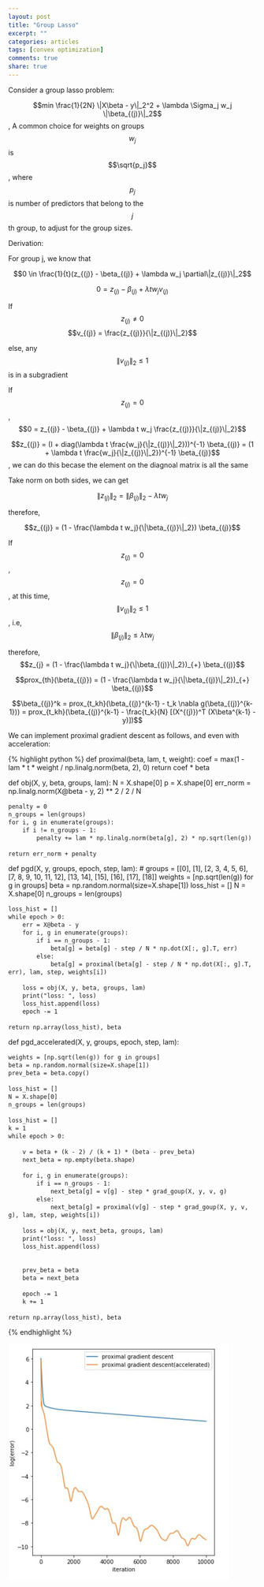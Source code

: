 ```yaml
---
layout: post
title: "Group Lasso"
excerpt: ""
categories: articles
tags: [convex optimization]
comments: true
share: true
---
```


Consider a group lasso problem:

$$min \frac{1}{2N} \|X\beta - y\|_2^2 + \lambda \Sigma_j w_j \|\beta_{(j)}\|_2$$, A common choice for weights on groups $$w_j$$ is $$\sqrt{p_j}$$, 
where $$p_j$$ is number of predictors that belong to the $$j$$th group, to adjust for the group sizes.


Derivation:


For group j, we know that

$$0 \in \frac{1}{t}(z_{(j)} - \beta_{(j)} + \lambda w_j \partial\|z_{(j)}\|_2$$

$$0 = z_{(j)} - \beta_{(j)} + \lambda t w_j v_{(j)}$$


If $$z_{(j)} \neq 0$$
$$v_{(j)} = \frac{z_{(j)}}{\|z_{(j)}\|_2}$$

else, any $$\|v_{(j)}\|_2 \leq 1 $$ is in a subgradient


If $$z_{(j)} = 0$$,  $$0 = z_{(j)} - \beta_{(j)} + \lambda t w_j \frac{z_{(j)}}{\|z_{(j)}\|_2}$$

$$z_{(j)} = (I + diag(\lambda t \frac{w_j}{\|z_{(j)}\|_2}))^{-1} \beta_{(j)} = (1 + \lambda t \frac{w_j}{\|z_{(j)}\|_2})^{-1} \beta_{(j)}$$, we can do this becase the element on the diagnoal matrix is all the same

Take norm on both sides, we can get

$$\|z_{(j)}\|_2 = \|\beta_{(j)}\|_2 - \lambda t w_j$$

therefore, 

$$z_{(j)} = (1 - \frac{\lambda t w_j}{\|\beta_{(j)}\|_2}) \beta_{(j)}$$


If $$z_{(j)} = 0$$, $$z_{(j)}=0$$, at this time, $$\|v_{(j)}\|_2 \leq 1 $$, i.e, $$\|\beta_{(j)}\|_2 \leq \lambda t w_j$$

therefore, $$z_{j} = (1 - \frac{\lambda t w_j}{\|\beta_{(j)}\|_2})_{+} \beta_{(j)}$$


$$prox_{th}(\beta_{(j)}) = (1 - \frac{\lambda t w_j}{\|\beta_{(j)}\|_2})_{+} \beta_{(j)}$$


$$\beta_{(j)}^k = prox_{t_kh}(\beta_{(j)}^{k-1} - t_k \nabla g(\beta_{(j)}^{k-1})) = prox_{t_kh}(\beta_{(j)}^{k-1}  - \frac{t_k}{N} [(X^{(j)})^T (X\beta^{k-1} - y)])$$


We can implement proximal gradient descent as follows, and even with acceleration:


{% highlight python %}
def proximal(beta, lam, t, weight):
    coef = max(1 - lam * t * weight / np.linalg.norm(beta, 2), 0)
    return coef * beta


def obj(X, y, beta, groups, lam):
    N = X.shape[0]
    p = X.shape[0]
    err_norm = np.linalg.norm(X@beta - y, 2) ** 2 / 2 / N 
    
    penalty = 0
    n_groups = len(groups)
    for i, g in enumerate(groups):
        if i != n_groups - 1:
            penalty += lam * np.linalg.norm(beta[g], 2) * np.sqrt(len(g))
    
    return err_norm + penalty
    

def pgd(X, y, groups, epoch, step, lam):
    # groups = [[0], [1], [2, 3, 4, 5, 6], [7, 8, 9, 10, 11, 12], [13, 14], [15], [16], [17], [18]]
    weights = [np.sqrt(len(g)) for g in groups]
    beta = np.random.normal(size=X.shape[1])
    loss_hist = []
    N = X.shape[0]
    n_groups = len(groups)
    
    loss_hist = []
    while epoch > 0:
        err = X@beta - y
        for i, g in enumerate(groups):
            if i == n_groups - 1:
                beta[g] = beta[g] - step / N * np.dot(X[:, g].T, err)
            else:
                beta[g] = proximal(beta[g] - step / N * np.dot(X[:, g].T, err), lam, step, weights[i])

        loss = obj(X, y, beta, groups, lam)
        print("loss: ", loss)
        loss_hist.append(loss)
        epoch -= 1
        
    return np.array(loss_hist), beta
    

def pgd_accelerated(X, y, groups, epoch, step, lam):
    
    weights = [np.sqrt(len(g)) for g in groups]
    beta = np.random.normal(size=X.shape[1])
    prev_beta = beta.copy()
    
    loss_hist = []
    N = X.shape[0]
    n_groups = len(groups)
    
    loss_hist = []
    k = 1
    while epoch > 0:

        v = beta + (k - 2) / (k + 1) * (beta - prev_beta)
        next_beta = np.empty(beta.shape)
        
        for i, g in enumerate(groups):
            if i == n_groups - 1:
                next_beta[g] = v[g] - step * grad_goup(X, y, v, g)
            else:
                next_beta[g] = proximal(v[g] - step * grad_goup(X, y, v, g), lam, step, weights[i])

        loss = obj(X, y, next_beta, groups, lam)
        print("loss: ", loss)
        loss_hist.append(loss)
        
        
        prev_beta = beta
        beta = next_beta
        
        epoch -= 1
        k += 1
        
    return np.array(loss_hist), beta
{% endhighlight %}

![proximal loss history](https://raw.githubusercontent.com/ryanyuan42/ryanyuan42.github.io/master/assets/proximal_accleartion.JPG)
